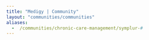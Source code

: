 ```yaml
---
title: "Medigy | Community"
layout: "communities/communities"
aliases: 
  -  /communities/chronic-care-management/symplur-#
---
```


